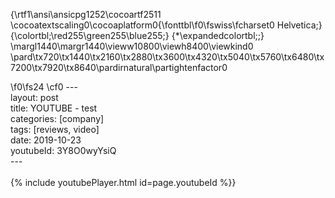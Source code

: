 {\rtf1\ansi\ansicpg1252\cocoartf2511
\cocoatextscaling0\cocoaplatform0{\fonttbl\f0\fswiss\fcharset0 Helvetica;}
{\colortbl;\red255\green255\blue255;}
{\*\expandedcolortbl;;}
\margl1440\margr1440\vieww10800\viewh8400\viewkind0
\pard\tx720\tx1440\tx2160\tx2880\tx3600\tx4320\tx5040\tx5760\tx6480\tx7200\tx7920\tx8640\pardirnatural\partightenfactor0

\f0\fs24 \cf0 ---\
layout: post\
title: YOUTUBE - test\
categories: [company]\
tags: [reviews, video]\
date: 2019-10-23\
youtubeId: 3Y8O0wyYsiQ\
---\
\
\{% include youtubePlayer.html id=page.youtubeId %\}}